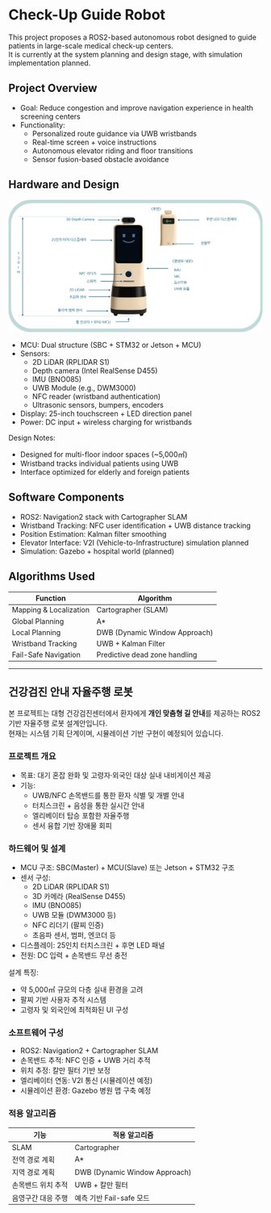 # Check-Up Guide Robot

This project proposes a ROS2-based autonomous robot designed to guide patients in large-scale medical check-up centers.  
It is currently at the system planning and design stage, with simulation implementation planned.

## Project Overview

- Goal: Reduce congestion and improve navigation experience in health screening centers
- Functionality:
  - Personalized route guidance via UWB wristbands
  - Real-time screen + voice instructions
  - Autonomous elevator riding and floor transitions
  - Sensor fusion-based obstacle avoidance

## Hardware and Design
![Robot Layout](images/amr_layout.png)

- MCU: Dual structure (SBC + STM32 or Jetson + MCU)
- Sensors:
  - 2D LiDAR (RPLIDAR S1)
  - Depth camera (Intel RealSense D455)
  - IMU (BNO085)
  - UWB Module (e.g., DWM3000)
  - NFC reader (wristband authentication)
  - Ultrasonic sensors, bumpers, encoders
- Display: 25-inch touchscreen + LED direction panel
- Power: DC input + wireless charging for wristbands

Design Notes:
- Designed for multi-floor indoor spaces (~5,000㎡)
- Wristband tracks individual patients using UWB
- Interface optimized for elderly and foreign patients

## Software Components

- ROS2: Navigation2 stack with Cartographer SLAM
- Wristband Tracking: NFC user identification + UWB distance tracking
- Position Estimation: Kalman filter smoothing
- Elevator Interface: V2I (Vehicle-to-Infrastructure) simulation planned
- Simulation: Gazebo + hospital world (planned)

## Algorithms Used

| Function               | Algorithm                     |
|------------------------|-------------------------------|
| Mapping & Localization | Cartographer (SLAM)           |
| Global Planning        | A*                            |
| Local Planning         | DWB (Dynamic Window Approach) |
| Wristband Tracking     | UWB + Kalman Filter           |
| Fail-Safe Navigation   | Predictive dead zone handling |

---

## 건강검진 안내 자율주행 로봇

본 프로젝트는 대형 건강검진센터에서 환자에게 **개인 맞춤형 길 안내**를 제공하는 ROS2 기반 자율주행 로봇 설계안입니다.  
현재는 시스템 기획 단계이며, 시뮬레이션 기반 구현이 예정되어 있습니다.

### 프로젝트 개요

- 목표: 대기 혼잡 완화 및 고령자·외국인 대상 실내 내비게이션 제공
- 기능:
  - UWB/NFC 손목밴드를 통한 환자 식별 및 개별 안내
  - 터치스크린 + 음성을 통한 실시간 안내
  - 엘리베이터 탑승 포함한 자율주행
  - 센서 융합 기반 장애물 회피

### 하드웨어 및 설계

- MCU 구조: SBC(Master) + MCU(Slave) 또는 Jetson + STM32 구조
- 센서 구성:
  - 2D LiDAR (RPLIDAR S1)
  - 3D 카메라 (RealSense D455)
  - IMU (BNO085)
  - UWB 모듈 (DWM3000 등)
  - NFC 리더기 (팔찌 인증)
  - 초음파 센서, 범퍼, 엔코더 등
- 디스플레이: 25인치 터치스크린 + 후면 LED 패널
- 전원: DC 입력 + 손목밴드 무선 충전

설계 특징:
- 약 5,000㎡ 규모의 다층 실내 환경을 고려
- 팔찌 기반 사용자 추적 시스템
- 고령자 및 외국인에 최적화된 UI 구성

### 소프트웨어 구성

- ROS2: Navigation2 + Cartographer SLAM
- 손목밴드 추적: NFC 인증 + UWB 거리 추적
- 위치 추정: 칼만 필터 기반 보정
- 엘리베이터 연동: V2I 통신 (시뮬레이션 예정)
- 시뮬레이션 환경: Gazebo 병원 맵 구축 예정

### 적용 알고리즘

| 기능                    | 적용 알고리즘                 |
|-------------------------|------------------------------|
| SLAM                    | Cartographer                 |
| 전역 경로 계획         | A*                           |
| 지역 경로 계획         | DWB (Dynamic Window Approach)|
| 손목밴드 위치 추적     | UWB + 칼만 필터              |
| 음영구간 대응 주행     | 예측 기반 Fail-safe 모드     |



